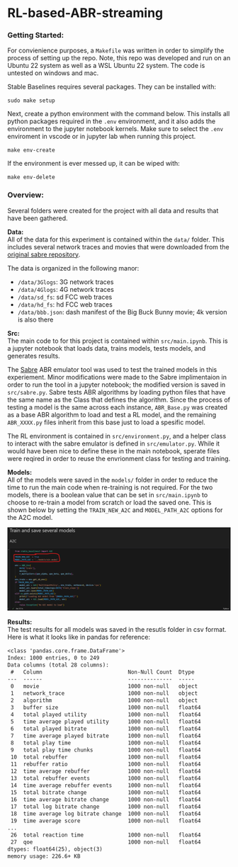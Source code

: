 # RL-based-ABR-streaming

### Getting Started:

For convienience purposes, a `Makefile` was written in order to simplify the process of 
setting up the repo. Note, this repo was developed and run on an Ubuntu 22 system 
as well as a WSL Ubuntu 22 system. The code is untested on windows and mac.  

Stable Baselines requires several packages. They can be installed with:
```
sudo make setup
``` 

Next, create a python environment with the command below. This installs all python packages 
required in the `.env` environment, and it also adds the environment to the jupyter notebook
kernels. Make sure to select the `.env` enviroment in vscode or in jupyter lab when running
this project. 
```
make env-create
```

If the environment is ever messed up, it can be wiped with:
```
make env-delete
```

### Overview:
Several folders were created for the project with all data and results that have been gathered. 

**Data:**  
All of the data for this experiment is contained within the `data/` folder. 
This includes several network traces and movies that were downloaded from the
[original sabre repository](https://github.com/UMass-LIDS/sabre/tree/master/example/mmsys18).  

The data is organized in the following manor:
* `/data/3Glogs`: 3G network traces
* `/data/4Glogs`: 4G network traces
* `/data/sd_fs`: sd FCC web traces
* `/data/hd_fs`: hd FCC web traces
* `/data/bbb.json`: dash manifest of the Big Buck Bunny movie; 4k version is also there

**Src:**  
The main code to for this project is contained within `src/main.ipynb`. This is a jupyter notebook that loads 
data, trains models, tests models, and generates results. 

The [Sabre](https://github.com/UMass-LIDS/sabre) ABR emulator tool was used to test the trained models in this experiement. 
Minor modifications were made to the Sabre implimentaion in order to run the tool in a jupyter notebook; the modified version 
is saved in `src/sabre.py`. Sabre tests ABR algorithms by loading python files that have the same name as the Class that defines 
the algorithm. Since the process of testing a model is the same across each instance, `ABR_Base.py` was created as a base ABR 
algorithm to load and test a RL model, and the remaining `ABR_XXXX.py` files inherit from this base just to load a spesific model.

The RL environment is contained in `src/environment.py`, and a helper class to interact with the sabre emulator is defined in `src/emulator.py`.
While it would have been nice to define these in the main notebook, sperate files were reqired in order to reuse the envrionment class 
for testing and training.  

**Models:**  
All of the models were saved in the `models/` folder in order to reduce the time to run the main code
when re-training is not required. For the two models, there is a boolean value that can be set in `src/main.ipynb`
to choose to re-train a model from scratch or load the saved one. This is shown below by setting the `TRAIN_NEW_A2C` 
and `MODEL_PATH_A2C` options for the A2C model. 

![trainOption](./img/trainOption.png)

**Results:**  
The test results for all models was saved in the resutls folder in csv format. Here is what it looks like in pandas for reference:
```
<class 'pandas.core.frame.DataFrame'>
Index: 1000 entries, 0 to 249
Data columns (total 28 columns):
 #   Column                           Non-Null Count  Dtype  
---  ------                           --------------  -----  
 0   movie                            1000 non-null   object 
 1   network_trace                    1000 non-null   object 
 2   algorithm                        1000 non-null   object 
 3   buffer size                      1000 non-null   float64
 4   total played utility             1000 non-null   float64
 5   time average played utility      1000 non-null   float64
 6   total played bitrate             1000 non-null   float64
 7   time average played bitrate      1000 non-null   float64
 8   total play time                  1000 non-null   float64
 9   total play time chunks           1000 non-null   float64
 10  total rebuffer                   1000 non-null   float64
 11  rebuffer ratio                   1000 non-null   float64
 12  time average rebuffer            1000 non-null   float64
 13  total rebuffer events            1000 non-null   float64
 14  time average rebuffer events     1000 non-null   float64
 15  total bitrate change             1000 non-null   float64
 16  time average bitrate change      1000 non-null   float64
 17  total log bitrate change         1000 non-null   float64
 18  time average log bitrate change  1000 non-null   float64
 19  time average score               1000 non-null   float64
...
 26  total reaction time              1000 non-null   float64
 27  qoe                              1000 non-null   float64
dtypes: float64(25), object(3)
memory usage: 226.6+ KB
```
